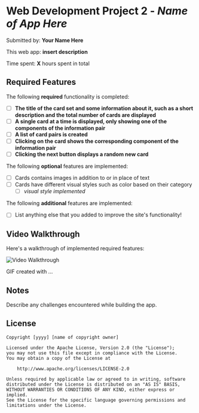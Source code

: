 # Web Development Project 2 - _Name of App Here_

Submitted by: **Your Name Here**

This web app: **insert description**

Time spent: **X** hours spent in total

## Required Features

The following **required** functionality is completed:

-   [ ] **The title of the card set and some information about it, such as a short description and the total number of cards are displayed**
-   [ ] **A single card at a time is displayed, only showing one of the components of the information pair**
-   [ ] **A list of card pairs is created**
-   [ ] **Clicking on the card shows the corresponding component of the information pair**
-   [ ] **Clicking the next button displays a random new card**

The following **optional** features are implemented:

-   [ ] Cards contains images in addition to or in place of text
-   [ ] Cards have different visual styles such as color based on their category
    -   [ ] _visual style implemented_

The following **additional** features are implemented:

-   [ ] List anything else that you added to improve the site's functionality!

## Video Walkthrough

Here's a walkthrough of implemented required features:

<img src='http://i.imgur.com/link/to/your/gif/file.gif' title='Video Walkthrough' width='' alt='Video Walkthrough' />

<!-- Replace this with whatever GIF tool you used! -->

GIF created with ...

<!-- Recommended tools:
[Kap](https://getkap.co/) for macOS
[ScreenToGif](https://www.screentogif.com/) for Windows
[peek](https://github.com/phw/peek) for Linux. -->

## Notes

Describe any challenges encountered while building the app.

## License

    Copyright [yyyy] [name of copyright owner]

    Licensed under the Apache License, Version 2.0 (the "License");
    you may not use this file except in compliance with the License.
    You may obtain a copy of the License at

        http://www.apache.org/licenses/LICENSE-2.0

    Unless required by applicable law or agreed to in writing, software
    distributed under the License is distributed on an "AS IS" BASIS,
    WITHOUT WARRANTIES OR CONDITIONS OF ANY KIND, either express or implied.
    See the License for the specific language governing permissions and
    limitations under the License.

